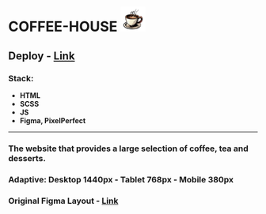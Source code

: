 # COFFEE-HOUSE  <img src="coffee.png" alt="puzzle" width="50"/>
## Deploy - [Link](https://kevaniy0.github.io/coffee-house/)
### Stack: 
* **HTML**
* **SCSS**
* **JS**
* **Figma, PixelPerfect**
---
### The website that provides a large selection of coffee, tea and desserts.
### Adaptive: Desktop 1440px - Tablet 768px - Mobile 380px
### Original Figma Layout - [Link](https://www.figma.com/design/SAoBmuOqTfguehdT4IFRxQ/Coffee-House?node-id=0-1&node-type=canvas)